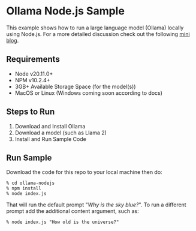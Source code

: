 # Ollama Node.js Sample

This example shows how to run a large language model (Ollama) locally using Node.js. For a more detailed discussion check out the following [mini blog](https://ergin-d.com/blog/nodejs-run-local-llm).

## Requirements

* Node v20.11.0+
* NPM v10.2.4+
* 3GB+ Available Storage Space (for the model(s))
* MacOS or Linux (Windows coming soon according to docs)

## Steps to Run
1. Download and Install Ollama
2. Download a model (such as Llama 2)
3. Install and Run Sample Code

## Run Sample
Download the code for this repo to your local machine then do: 

```shell
% cd ollama-nodejs
% npm install
% node index.js
```

That will run the default prompt "*Why is the sky blue?*".  To run a different prompt add the additional content argument, such as:

```shell
% node index.js "How old is the universe?"
```
